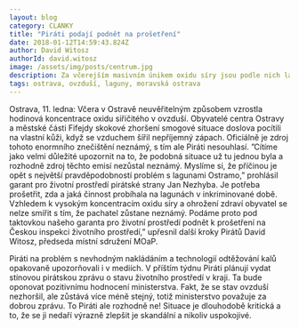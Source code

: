 ```yaml
---
layout: blog
category: CLANKY
title: "Piráti podají podnět na prošetření"
date: 2018-01-12T14:59:43.824Z
author: David Witosz
authorId: david.witosz
image: /assets/img/posts/centrum.jpg
description: Za včerejším masivním únikem oxidu síry jsou podle nich laguny Ostramo.
tags: ostrava, ovzduší, laguny, moravská ostrava
---
```

 
Ostrava, 11. ledna: Včera v Ostravě neuvěřitelným způsobem vzrostla hodinová koncentrace oxidu siřičitého v ovzduší. Obyvatelé centra Ostravy a městské části  Fifejdy skokové zhoršení smogové situace doslova pocítili na vlastní kůži, když se vzduchem šířil nepříjemný zápach. Oficiálně je zdroj tohoto enormního znečištění neznámý, s tím ale Piráti nesouhlasí. ”Cítíme jako velmi důležité upozornit na to, že podobná situace už tu jednou byla a rozhodně zdroj těchto emisí nezůstal neznámý. Myslíme si, že příčinou je opět s největší pravděpodobností problém s lagunami Ostramo,” prohlásil garant pro životní prostředí pirátské strany Jan Nezhyba.
Je potřeba prošetřit, zda a jaká činnost probíhala na lagunách v inkriminované době. Vzhledem k vysokým koncentracím oxidu síry a ohrožení zdraví obyvatel se nelze smířit s tím, že pachatel zůstane neznámý. Podáme proto pod taktovkou našeho garanta pro životní prostředí podnět k prošetření na Českou inspekci životního prostředí,” upřesnil další kroky Pirátů David Witosz, předseda  místní sdružení MOaP.
 
Piráti na problém s nevhodným nakládáním a technologií odtěžování kalů opakovaně upozorňovali i v mediích. V příštím týdnu Piráti plánují vydat stínovou pirátskou zprávu o stavu životního prostředí v kraji. Ta bude oponovat pozitivnímu hodnocení ministerstva. Fakt, že se stav ovzduší nezhoršil, ale zůstává více méně stejný, totiž ministerstvo považuje za dobrou zprávu. To Piráti ale rozhodně ne! Situace je dlouhodobě kritická a to, že se ji nedaří výrazně zlepšit je skandální a nikoliv uspokojivé.




